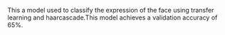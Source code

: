 This a model used to classify the expression of the face using transfer learning and haarcascade.This model achieves a validation accuracy of 65%.
